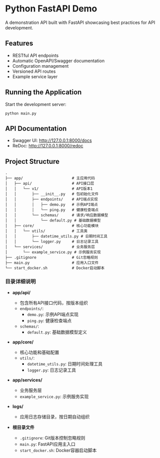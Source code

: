 # Python FastAPI Demo

A demonstration API built with FastAPI showcasing best practices for API development.

## Features

- RESTful API endpoints
- Automatic OpenAPI/Swagger documentation
- Configuration management
- Versioned API routes
- Example service layer

## Running the Application

Start the development server:

```
python main.py
```

## API Documentation

- Swagger UI: http://127.0.0.1:8000/docs
- ReDoc: http://127.0.0.1:8000/redoc

## Project Structure

```
.
├── app/                      # 主应用代码
│   ├── api/                  # API接口层
│   │   └── v1/               # API版本1
│   │       ├── __init__.py   # 包初始化文件
│   │       ├── endpoints/    # API端点实现
│   │       │   ├── demo.py   # 示例API端点
│   │       │   └── ping.py   # 健康检查端点
│   │       └── schemas/      # 请求/响应数据模型
│   │           └── default.py # 基础数据模型
│   ├── core/                 # 核心功能模块
│   │   └── utils/            # 工具类
│   │       ├── datetime_utils.py # 日期时间工具
│   │       └── logger.py     # 日志记录工具
│   └── services/             # 业务服务层
│       └── example_service.py # 示例服务实现
├── .gitignore                # Git忽略规则
├── main.py                   # 应用入口文件
└── start_docker.sh           # Docker启动脚本
```

### 目录详细说明

- **app/api/**
  - 包含所有API接口代码，按版本组织
  - `endpoints/`: 
    - `demo.py`: 示例API端点实现
    - `ping.py`: 健康检查端点
  - `schemas/`: 
    - `default.py`: 基础数据模型定义

- **app/core/**
  - 核心功能和基础配置
  - `utils/`: 
    - `datetime_utils.py`: 日期时间处理工具
    - `logger.py`: 日志记录工具

- **app/services/**
  - 业务服务层
  - `example_service.py`: 示例服务实现

- **logs/**
  - 应用日志存储目录，按日期自动组织

- **根目录文件**
  - `.gitignore`: Git版本控制忽略规则
  - `main.py`: FastAPI应用主入口
  - `start_docker.sh`: Docker容器启动脚本